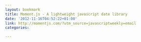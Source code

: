```yaml
---
layout: bookmark
title: Moment.js - A lightweight javascript date library
date: '2012-11-16T04:52:22+01:00'
link: http://momentjs.com/?utm_source=javascriptweekly=email
categories: 

---
```


